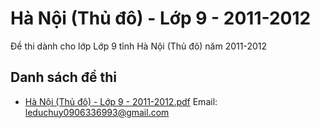 # Hà Nội (Thủ đô) - Lớp 9 - 2011-2012

Đề thi dành cho lớp Lớp 9 tỉnh Hà Nội (Thủ đô) năm 2011-2012

## Danh sách đề thi

- [Hà Nội (Thủ đô) - Lớp 9 - 2011-2012.pdf](Hà%20Nội%20(Thủ%20đô)%20-%20Lớp%209%20-%202011-2012.pdf)
Email: leduchuy0906336993@gmail.com

